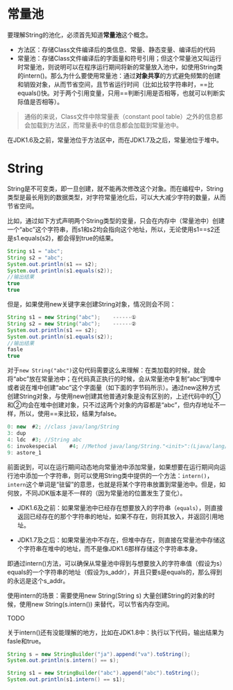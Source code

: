 # 常量池

要理解String的池化，必须首先知道**常量池**这个概念。

* 方法区：存储Class文件编译后的类信息、常量、静态变量、编译后的代码
* 常量池：存储Class文件编译后的字面量和符号引用；但这个常量池又叫运行时常量池，则说明可以在程序运行期间将新的常量放入池中，如使用String类的intern\(\)。那么为什么要使用常量池：通过**对象共享**的方式避免频繁的创建和销毁对象，从而节省空间，且节省运行时间（比如比较字符串时，==比equals\(\)快。对于两个引用变量，只用==判断引用是否相等，也就可以判断实际值是否相等）。

> 通俗的来说，Class文件中除常量表（constant pool table）之外的信息都会加载到方法区，而常量表中的信息都会加载到常量池中。

在JDK1.6及之前，常量池位于方法区中，而在JDK1.7及之后，常量池位于堆中。

# String

String是不可变类，即一旦创建，就不能再次修改这个对象。而在编程中，String类型是最长用到的数据类型，对字符常量池化后，可以大大减少字符的数量，从而节省空间。

比如，通过如下方式声明两个String类型的变量，只会在内存中（常量池中）创建一个“abc”这个字符串，而s1和s2均会指向这个地址，所以，无论使用s1==s2还是s1.equals\(s2\)，都会得到true的结果。

```java
String s1 = "abc";
String s2 = "abc";
System.out.println(s1 == s2);
System.out.println(s1.equals(s2));
//输出结果
true
true
```

但是，如果使用new关键字来创建String对象，情况则会不同：

```java
String s1 = new String("abc");    ------①
String s2 = new String("abc");    ------②
System.out.println(s1 == s2);
System.out.println(s1.equals(s2));
//输出结果
fasle
true
```

对于`new String("abc")`这句代码需要这么来理解：在类加载的时候，就会将“abc”放在常量池中；在代码真正执行的时候，会从常量池中复制“abc”到堆中或者说在堆中创建“abc”这个字面量（如下面的字节码所示）。通过new这种方式创建String对象，与使用new创建其他普通对象是没有区别的，上述代码中的①和②均会在堆中创建对象，只不过这两个对象的内容都是“abc”，但内存地址不一样，所以，使用==来比较，结果为false。

```java
0: new  #2; //class java/lang/String  
3: dup  
4: ldc  #3; //String abc
6: invokespecial    #4; //Method java/lang/String."<init>":(Ljava/lang/String;)V  
9: astore_1  
```

前面说到，可以在运行期间动态地向常量池中添加常量，如果想要在运行期间向运行池中添加一个字符串，则可以使用String类中提供的一个方法：`intern()`，`intern`这个单词是“驻留”的意思，也就是将某个字符串放置到常量池中。但是，如何放，不同JDK版本是不一样的（因为常量池的位置发生了变化）。

* JDK1.6及之前：如果常量池中已经存在想要放入的字符串（`equals`），则直接返回已经存在的那个字符串的地址，如果不存在，则将其放入，并返回引用地址。

* JDK1.7及之后：如果常量池中不存在，但堆中存在，则直接在常量池中存储这个字符串在堆中的地址，而不是像JDK1.6那样存储这个字符串本身。

即通过intern\(\)方法，可以确保从常量池中得到与想要放入的字符串值（假设为s）equals的一个字符串的地址（假设为s\_addr），并且只要s是equals的，那么得到的永远是这个s\_addr。

使用intern的场景：需要使用new String\(String s\) 大量创建String的对象的时候，使用new String\(s.intern\(\)\) 来替代，可以节省内存空间。



TODO

关于intern\(\)还有没能理解的地方，比如在JDK1.8中：执行以下代码，输出结果为fasle和true。

```java
String s = new StringBuilder("ja").append("va").toString();
System.out.println(s.intern() == s);

String s1 = new StringBuilder("abc").append("abc").toString();
System.out.println(s1.intern() == s1);
```

















  




